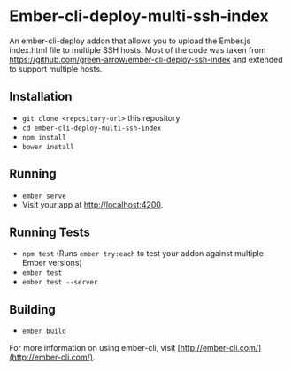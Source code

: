 # Ember-cli-deploy-multi-ssh-index

An ember-cli-deploy addon that allows you to upload the Ember.js index.html file to multiple SSH hosts.
Most of the code was taken from https://github.com/green-arrow/ember-cli-deploy-ssh-index and extended to support multiple hosts.

## Installation

* `git clone <repository-url>` this repository
* `cd ember-cli-deploy-multi-ssh-index`
* `npm install`
* `bower install`

## Running

* `ember serve`
* Visit your app at [http://localhost:4200](http://localhost:4200).

## Running Tests

* `npm test` (Runs `ember try:each` to test your addon against multiple Ember versions)
* `ember test`
* `ember test --server`

## Building

* `ember build`

For more information on using ember-cli, visit [http://ember-cli.com/](http://ember-cli.com/).
